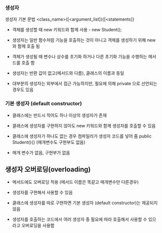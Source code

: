 ### 생성자

생성자 기본 문법 <class_name>([<argument_list]){[<statements]}

- 객체를 생성할 때 new 키워드와 함께 사용 - new Student();

- 생성자는 일반 함수처럼 기능을 호출하는 것이 아니고 객체를 생성하기 위해 new 와 함께 호출 됨

- 객체가 생성될 때 변수나 상수를 초기화 하거나 다른 초기화 기능을 수행하는 메서드를 호출 함

- 생성자는 반환 값이 없고(메서드와 다름), 클래스의 이름과 동일

- 대부분의 생성자는 외부에서 접근 가능하지만, 필요에 의해 private 으로 선언되는 경우도 있음


### 기본 생성자 (default constructor)


- 클래스에는 반드시 적어도 하나 이상의 생성자가 존재

- 클래스에 생성자를 구현하지 않아도 new 키워드와 함께 생성자를 호출할 수 있음

- 클래스에 생성자가 하나도 없는 경우 컴파일러가 생성자 코드를 넣어 줌
  public Student(){} (매개변수도 구현부도 없음)

- 매개 변수가 없음, 구현부가 없음

## 생성자 오버로딩(overloading)

- 메서드에도 오버로딩 적용 (메서드 이름은 똑같고 매개변수만 다른경우)

- 생성자를 구현해서 사용할 수 있음

- 클래스에 생성자를 따로 구현하면 기본 생성자 (default constructor)는 제공되지 않음

- 생성자를 호출하는 코드에서 여러 생성자 중 필요에 따라 호출해서 사용할 수 있으라고 오버로딩을 사용함